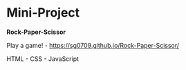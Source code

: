 # Mini-Project
**Rock-Paper-Scissor**

Play a game! - https://sg0709.github.io/Rock-Paper-Scissor/

HTML - CSS - JavaScript

